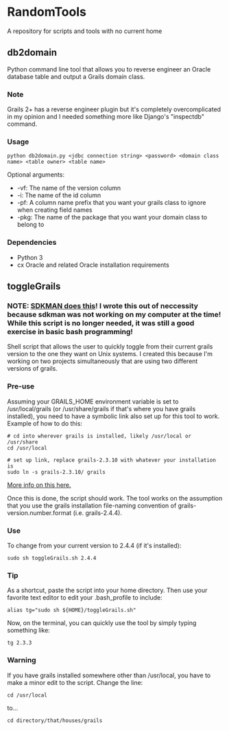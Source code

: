 # RandomTools
A repository for scripts and tools with no current home

## db2domain
Python command line tool that allows you to reverse engineer an Oracle database table and output a Grails domain class.

### Note
Grails 2+ has a reverse engineer plugin but it's completely overcomplicated in my opinion and I needed something more like
Django's "inspectdb" command.

### Usage
```shell
python db2domain.py <jdbc connection string> <password> <domain class name> <table owner> <table name>
```
Optional arguments:
+ -vf: The name of the version column
+ -i:  The name of the id column
+ -pf: A column name prefix that you want your grails class to ignore when creating field names
+ -pkg: The name of the package that you want your domain class to belong to

### Dependencies
+ Python 3
+ cx Oracle and related Oracle installation requirements

## toggleGrails

### NOTE: [SDKMAN does this](http://sdkman.io/usage.html#default)! I wrote this out of neccessity because sdkman was not working on my computer at the time! While this script is no longer needed, it was still a good exercise in basic bash programming!

Shell script that allows the user to quickly toggle from their current grails version 
to the one they want on Unix systems. I created this because I'm working on two projects simultaneously that
are using two different versions of grails. 

### Pre-use
Assuming your GRAILS_HOME environment variable is set to /usr/local/grails (or /usr/share/grails if that's where you have grails installed), you need
to have a symbolic link also set up for this tool to work. Example of how to do this:
```shell
# cd into wherever grails is installed, likely /usr/local or /usr/share
cd /usr/local

# set up link, replace grails-2.3.10 with whatever your installation is
sudo ln -s grails-2.3.10/ grails
```

[More info on this here.](https://128bit.io/2011/03/31/install-groovy-and-grails-on-mac-os-x/)

Once this is done, the script should work. The tool works on the assumption that you use the 
grails installation file-naming convention of grails-version.number.format (i.e. grails-2.4.4).

### Use
To change from your current version to 2.4.4 (if it's installed): 
```shell
sudo sh toggleGrails.sh 2.4.4
```

### Tip
As a shortcut, paste the script into your home directory. Then use your favorite text editor to edit your .bash_profile to include: 
```shell
alias tg="sudo sh ${HOME}/toggleGrails.sh"
```
Now, on the terminal, you can quickly use the tool by simply typing something like: 
```shell
tg 2.3.3
```

### Warning
If you have grails installed somewhere other than /usr/local, you have to make a minor edit to the script.
Change the line:
```shell
cd /usr/local
```
to...
```shell
cd directory/that/houses/grails
```
